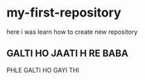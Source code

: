 # my-first-repository
here i was learn how to create new repository
## GALTI HO JAATI H RE BABA
PHLE GALTI HO GAYI THI 
